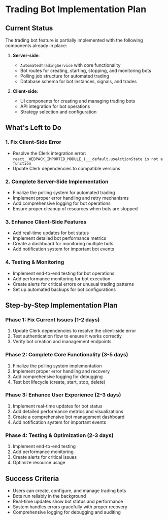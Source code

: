 # Trading Bot Implementation Plan

## Current Status

The trading bot feature is partially implemented with the following components already in place:

1. **Server-side**:

   - `AutomatedTradingService` with core functionality
   - Bot routes for creating, starting, stopping, and monitoring bots
   - Polling job structure for automated trading
   - Database schema for bot instances, signals, and trades

2. **Client-side**:
   - UI components for creating and managing trading bots
   - API integration for bot operations
   - Strategy selection and configuration

## What's Left to Do

### 1. Fix Client-Side Error

- Resolve the Clerk integration error: `react__WEBPACK_IMPORTED_MODULE_1___default.useActionState is not a function`
- Update Clerk dependencies to compatible versions

### 2. Complete Server-Side Implementation

- Finalize the polling system for automated trading
- Implement proper error handling and retry mechanisms
- Add comprehensive logging for bot operations
- Ensure proper cleanup of resources when bots are stopped

### 3. Enhance Client-Side Features

- Add real-time updates for bot status
- Implement detailed bot performance metrics
- Create a dashboard for monitoring multiple bots
- Add notification system for important bot events

### 4. Testing & Monitoring

- Implement end-to-end testing for bot operations
- Add performance monitoring for bot execution
- Create alerts for critical errors or unusual trading patterns
- Set up automated backups for bot configurations

## Step-by-Step Implementation Plan

### Phase 1: Fix Current Issues (1-2 days)

1. Update Clerk dependencies to resolve the client-side error
2. Test authentication flow to ensure it works correctly
3. Verify bot creation and management endpoints

### Phase 2: Complete Core Functionality (3-5 days)

1. Finalize the polling system implementation
2. Implement proper error handling and recovery
3. Add comprehensive logging for debugging
4. Test bot lifecycle (create, start, stop, delete)

### Phase 3: Enhance User Experience (2-3 days)

1. Implement real-time updates for bot status
2. Add detailed performance metrics and visualizations
3. Create a comprehensive bot management dashboard
4. Add notification system for important events

### Phase 4: Testing & Optimization (2-3 days)

1. Implement end-to-end testing
2. Add performance monitoring
3. Create alerts for critical issues
4. Optimize resource usage

## Success Criteria

- Users can create, configure, and manage trading bots
- Bots run reliably in the background
- Real-time updates show bot status and performance
- System handles errors gracefully with proper recovery
- Comprehensive logging for debugging and auditing
